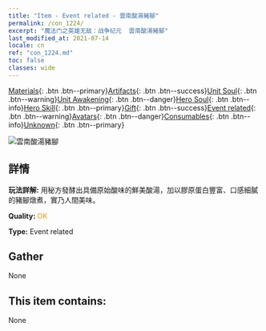 ```yaml
---
title: "Item - Event related - 雲南酸湯豬腳"
permalink: /con_1224/
excerpt: "魔法门之英雄无敌：战争纪元  雲南酸湯豬腳"
last_modified_at: 2021-07-14
locale: cn
ref: "con_1224.md"
toc: false
classes: wide
---
```

 [Materials](/ItemsCN/){: .btn .btn--primary}[Artifacts](/ItemsCN/Artifacts/){: .btn .btn--success}[Unit Soul](/ItemsCN/UnitSoul/){: .btn .btn--warning}[Unit Awakening](/ItemsCN/UnitAwakening/){: .btn .btn--danger}[Hero Soul](/ItemsCN/HeroSoul/){: .btn .btn--info}[Hero Skill](/ItemsCN/HeroSkill/){: .btn .btn--primary}[Gift](/ItemsCN/Gift/){: .btn .btn--success}[Event related](/ItemsCN/Events/){: .btn .btn--warning}[Avatars](/ItemsCN/Avatars/){: .btn .btn--danger}[Consumables](/ItemsCN/Consumables/){: .btn .btn--info}[Unknown](/ItemsCN/Unknown/){: .btn .btn--primary}

 ![雲南酸湯豬腳](/images/t/i_81531111.png)

## 詳情
 **玩法詳解:** 用秘方發酵出具備原始酸味的鮮美酸湯，加以膠原蛋白豐富、口感細膩的豬腳燉煮，實乃人間美味。

 **Quality:** <span style="color: #FF8C00">OK</span>

 **Type:** Event related

## Gather

  None

## This item contains:

  None

